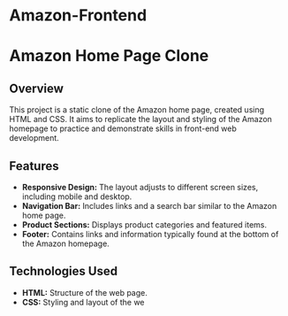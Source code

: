 # Amazon-Frontend

# Amazon Home Page Clone

## Overview

This project is a static clone of the Amazon home page, created using HTML and CSS. It aims to replicate the layout and styling of the Amazon homepage to practice and demonstrate skills in front-end web development.

## Features

- **Responsive Design:** The layout adjusts to different screen sizes, including mobile and desktop.
- **Navigation Bar:** Includes links and a search bar similar to the Amazon home page.
- **Product Sections:** Displays product categories and featured items.
- **Footer:** Contains links and information typically found at the bottom of the Amazon homepage.

## Technologies Used

- **HTML:** Structure of the web page.
- **CSS:** Styling and layout of the we
